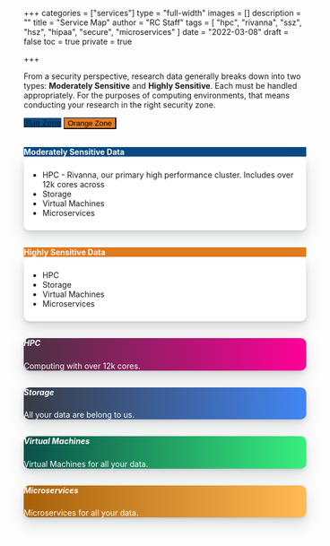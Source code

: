 +++
categories = ["services"]
type = "full-width"
images = []
description = ""
title = "Service Map"
author = "RC Staff"
tags = [
  "hpc",
  "rivanna",
  "ssz",
  "hsz",
  "hipaa",
  "secure",
  "microservices"
]
date = "2022-03-08"
draft = false
toc = true
private = true

+++

<style>
  .card-body{
    padding:0.6rem;
  }
.card {
    background-color: #fff;
    border-radius: 10px;
    border: none;
    position: relative;
    margin-bottom: 30px;
    box-shadow: 0 0.46875rem 2.1875rem rgba(90,97,105,0.1), 0 0.9375rem 1.40625rem rgba(90,97,105,0.1), 0 0.25rem 0.53125rem rgba(90,97,105,0.12), 0 0.125rem 0.1875rem rgba(90,97,105,0.1);
}
.l-bg-cherry {
    background: linear-gradient(to right, #493240, #f09) !important;
    color: #fff;
}
.l-bg-blue-dark {
    background: linear-gradient(to right, #373b44, #4286f4) !important;
    color: #fff;
}
.l-bg-green-dark {
    background: linear-gradient(to right, #0a504a, #38ef7d) !important;
    color: #fff;
}
.l-bg-orange-dark {
    background: linear-gradient(to right, #a86008, #ffba56) !important;
    color: #fff;
}
.card .card-statistic-3 .card-icon-large .fas, .card .card-statistic-3 .card-icon-large .far, .card .card-statistic-3 .card-icon-large .fab, .card .card-statistic-3 .card-icon-large .fal {
    font-size: 110px;
}
.card .card-statistic-3 .card-icon {
    text-align: center;
    line-height: 50px;
    margin-left: 15px;
    color: #000;
    position: absolute;
    right: -5px;
    top: 20px;
    opacity: 0.1;
}
.l-bg-cyan {
    background: linear-gradient(135deg, #289cf5, #84c0ec) !important;
    color: #fff;
}
.l-bg-green {
    background: linear-gradient(135deg, #23bdb8 0%, #43e794 100%) !important;
    color: #fff;
}
.l-bg-orange {
    background: linear-gradient(to right, #f9900e, #ffba56) !important;
    color: #fff;
}
.l-bg-cyan {
    background: linear-gradient(135deg, #289cf5, #84c0ec) !important;
    color: #fff;
}

</style>

<p class="lead">
From a security perspective, research data generally breaks down into two types: <b>Moderately Sensitive</b> and <b>Highly Sensitive</b>. Each must be handled appropriately. For the purposes of computing environments, that means conducting your research in the right security zone.
</p>
<p>
  <a class="btn btn-primary btn-lg" style="background-color:#084B84;" data-toggle="collapse" href="#sszcollapse" role="button" aria-expanded="false" aria-controls="multiCollapseExample1">Blue Zone</a>
  <button class="btn btn-warning btn-lg" style="background-color:#E47D1E;" type="button" data-toggle="collapse" data-target="#hszcollapse" aria-expanded="false" aria-controls="multiCollapseExample2">Orange Zone</button>
</p>
<div class="row" style="margin-top:2rem;">
  <div class="col">
    <div class="collapse multi-collapse" id="sszcollapse">
      <div class="card-header" style="background-color:#084B84;color:white;">
        <b>Moderately Sensitive Data</b>
      </div>
      <div class="card card-body">
        <ul>
          <li>HPC - Rivanna, our primary high performance cluster. Includes over 12k cores across 
          <li>Storage
          <li>Virtual Machines
          <li>Microservices
        </ul>
      </div>
    </div>
  </div>
  <div class="col">
    <div class="collapse multi-collapse" id="hszcollapse">
      <div class="card-header" style="background-color:#E47D1E;color:white;">
        <b>Highly Sensitive Data</b>
      </div>
      <div class="card card-body">
        <ul>
          <li>HPC
          <li>Storage
          <li>Virtual Machines
          <li>Microservices
        </ul>
      </div>
    </div>
  </div>
</div>
<link rel="stylesheet" href="https://cdnjs.cloudflare.com/ajax/libs/font-awesome/5.12.1/css/all.min.css" integrity="sha256-mmgLkCYLUQbXn0B1SRqzHar6dCnv9oZFPEC1g1cwlkk=" crossorigin="anonymous" />
<div class="col-md-10 ">
    <div class="row ">
        <div class="col-xl-4 col-lg-6">
            <div class="card l-bg-cherry">
                <div class="card-statistic-3 p-4">
                    <div class="mb-4">
                        <h5 class="card-title mb-0"><span class="fa-solid fa-server"></span> HPC</h5>
                    </div>
                    <div class="row align-items-center mb-2 d-flex">
                      Computing with over 12k cores.
                    </div>
                </div>
            </div>
        </div>
        <div class="col-xl-4 col-lg-6">
            <div class="card l-bg-blue-dark">
                <div class="card-statistic-3 p-4">
                    <div class="mb-4">
                        <h5 class="card-title mb-0">Storage</h5>
                    </div>
                    <div class="row align-items-center mb-2 d-flex">
                      All your data are belong to us.
                    </div>
                </div>
            </div>
        </div>
    </div>
    <div class="row">
        <div class="col-xl-4 col-lg-6">
            <div class="card l-bg-green-dark">
                <div class="card-statistic-3 p-4">
                    <div class="mb-4">
                        <h5 class="card-title mb-0">Virtual Machines</h5>
                    </div>
                    <div class="row align-items-center mb-2 d-flex">
                      Virtual Machines for all your data.
                    </div>
                </div>
            </div>
        </div>
        <div class="col-xl-4 col-lg-6">
            <div class="card l-bg-orange-dark">
                <div class="card-statistic-3 p-4">
                    <div class="mb-4">
                        <h5 class="card-title mb-0">Microservices</h5>
                    </div>
                    <div class="row align-items-center mb-2 d-flex">
                      Microservices for all your data.
                    </div>
                </div>
            </div>
        </div>
    </div>
</div>
